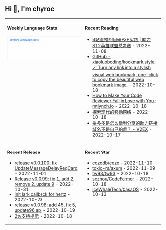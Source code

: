 ## Hi 👋, I'm chyroc

<table width="960px">
<tr>
<td valign="top" width="50%">

#### Weekly Language Stats

![](./images/wakatime_weekly_language_stats.svg)
</td>
<td valign="top" width="50%">

#### Recent Reading

* <a href='https://mp.weixin.qq.com/s/5erBLSxZ0HLurrbne5V9kA' target='_black'>B站直播的自研P2P实践 | 助力S12英雄联盟总决赛</a> - 2022-11-08
* <a href='https://github.com/xiaoluoboding/bookmark.style' target='_black'>GitHub - xiaoluoboding/bookmark.style: 🪄 Turn any link into a stylish visual web bookmark, one-click to copy the beautiful web bookmark image.</a> - 2022-10-18
* <a href='https://mtlynch.io/code-review-love/' target='_black'>How to Make Your Code Reviewer Fall in Love with You ·
mtlynch.io</a> - 2022-10-18
* <a href='https://mp.weixin.qq.com/s/ds6QkVrBwcurxp3RkvZe8Q' target='_black'>探索现代的移动网络</a> - 2022-10-18
* <a href='https://www.v2ex.com/t/887582' target='_black'>拼多多是怎么做到分享的助力链接域名不是自己的呢？ - V2EX</a> - 2022-10-17

</td>
</tr>
<tr>
<td valign="top" width="50%">

#### Recent Release

* <a href='https://github.com/chyroc/lark/releases/tag/v0.0.100' target='_black'>release v0.0.100: fix UpdateMessageDelayReqCard</a> - 2022-11-01
* <a href='https://github.com/chyroc/lark/releases/tag/v0.0.99' target='_black'>Release v0.0.99: fix 1, add 2, remove 2, update 9</a> - 2022-10-31
* <a href='https://github.com/chyroc/lark-hertz/releases/tag/v0.1.0' target='_black'>init lark callback for hertz</a> - 2022-10-28
* <a href='https://github.com/chyroc/lark/releases/tag/v0.0.98' target='_black'>release v0.0.98: add 45, fix 5, update96 api</a> - 2022-10-19
* <a href='https://github.com/chyroc/aliyundrive-cli/releases/tag/v0.13.0' target='_black'>2tv支持提示</a> - 2022-10-18

</td>
<td valign="top" width="50%">

#### Recent Star

* <a href='https://github.com/cozodb/cozo' target='_black'>cozodb/cozo</a> - 2022-11-10
* <a href='https://github.com/tokio-rs/axum' target='_black'>tokio-rs/axum</a> - 2022-11-09
* <a href='https://github.com/tw93/tw93' target='_black'>tw93/tw93</a> - 2022-10-18
* <a href='https://github.com/sczhou/CodeFormer' target='_black'>sczhou/CodeFormer</a> - 2022-10-18
* <a href='https://github.com/IceWhaleTech/CasaOS' target='_black'>IceWhaleTech/CasaOS</a> - 2022-10-13

</td>
</tr>
</table>
